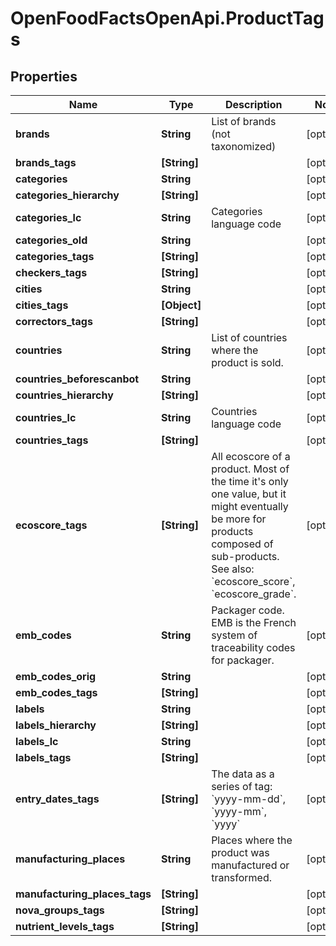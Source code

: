 # OpenFoodFactsOpenApi.ProductTags

## Properties

Name | Type | Description | Notes
------------ | ------------- | ------------- | -------------
**brands** | **String** | List of brands (not taxonomized) | [optional] 
**brands_tags** | **[String]** |  | [optional] 
**categories** | **String** |  | [optional] 
**categories_hierarchy** | **[String]** |  | [optional] 
**categories_lc** | **String** | Categories language code | [optional] 
**categories_old** | **String** |  | [optional] 
**categories_tags** | **[String]** |  | [optional] 
**checkers_tags** | **[String]** |  | [optional] 
**cities** | **String** |  | [optional] 
**cities_tags** | **[Object]** |  | [optional] 
**correctors_tags** | **[String]** |  | [optional] 
**countries** | **String** | List of countries where the product is sold.  | [optional] 
**countries_beforescanbot** | **String** |  | [optional] 
**countries_hierarchy** | **[String]** |  | [optional] 
**countries_lc** | **String** | Countries language code | [optional] 
**countries_tags** | **[String]** |  | [optional] 
**ecoscore_tags** | **[String]** | All ecoscore of a product. Most of the time it&#39;s only one value, but it might eventually be more for products composed of sub-products. See also: &#x60;ecoscore_score&#x60;, &#x60;ecoscore_grade&#x60;.  | [optional] 
**emb_codes** | **String** | Packager code. EMB is the French system of traceability codes for packager.  | [optional] 
**emb_codes_orig** | **String** |  | [optional] 
**emb_codes_tags** | **[String]** |  | [optional] 
**labels** | **String** |  | [optional] 
**labels_hierarchy** | **[String]** |  | [optional] 
**labels_lc** | **String** |  | [optional] 
**labels_tags** | **[String]** |  | [optional] 
**entry_dates_tags** | **[String]** | The data as a series of tag: &#x60;yyyy-mm-dd&#x60;, &#x60;yyyy-mm&#x60;, &#x60;yyyy&#x60;  | [optional] 
**manufacturing_places** | **String** | Places where the product was manufactured or transformed.  | [optional] 
**manufacturing_places_tags** | **[String]** |  | [optional] 
**nova_groups_tags** | **[String]** |  | [optional] 
**nutrient_levels_tags** | **[String]** |  | [optional] 


